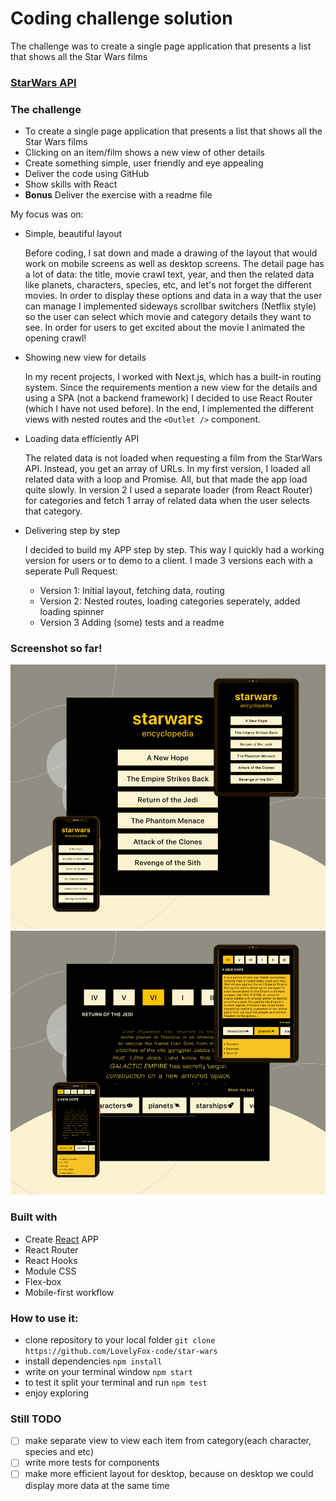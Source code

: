 # Coding challenge solution

The challenge was to create a single page application that presents a list that shows all the Star Wars films

### [StarWars API](https://swapi.dev/)

### The challenge

- To create a single page application that presents a list that shows all the Star Wars films
- Clicking on an item/film shows a new view of other details
- Create something simple, user friendly and eye appealing
- Deliver the code using GitHub
- Show skills with React
- **Bonus** Deliver the exercise with a readme file

My focus was on:

- Simple, beautiful layout

  Before coding, I sat down and made a drawing of the layout that would work on mobile screens as well as desktop screens. The detail page has a lot of data: the title, movie crawl text, year, and then the related data like planets, characters, species, etc, and let's not forget the different movies. In order to display these options and data in a way that the user can manage I implemented sideways scrollbar switchers (Netflix style) so the user can select which movie and category details they want to see. In order for users to get excited about the movie I animated the opening crawl!

- Showing new view for details

  In my recent projects, I worked with Next.js, which has a built-in routing system. Since the requirements mention a new view for the details and using a SPA (not a backend framework) I decided to use React Router (which I have not used before). In the end, I implemented the different views with nested routes and the `<Outlet />` component.

- Loading data efficiently API

  The related data is not loaded when requesting a film from the StarWars API. Instead, you get an array of URLs. In my first version, I loaded all related data with a loop and Promise. All, but that made the app load quite slowly. In version 2 I used a separate loader (from React Router) for categories and fetch 1 array of related data when the user selects that category.

- Delivering step by step

  I decided to build my APP step by step. This way I quickly had a working version for users or to demo to a client. I made 3 versions each with a seperate Pull Request:

  - Version 1: []() Initial layout, fetching data, routing
  - Version 2: []() Nested routes, loading categories seperately, added loading spinner
  - Version 3 []() Adding (some) tests and a readme

### Screenshot so far!

![Preview image](/src/index-page-preview.png)
![Preview image](/src/detail-page-preview.png)

### Built with

- Create [React](https://reactjs.org/) APP
- React Router
- React Hooks
- Module CSS
- Flex-box
- Mobile-first workflow

### How to use it:

- clone repository to your local folder `git clone https://github.com/LovelyFox-code/star-wars`
- install dependencies `npm install `
- write on your terminal window `npm start`
- to test it split your terminal and run `npm test`
- enjoy exploring

### Still TODO

- [ ] make separate view to view each item from category(each character, species and etc)
- [ ] write more tests for components
- [ ] make more efficient layout for desktop, because on desktop we could display more data at the same time
